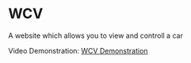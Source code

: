 # WCV
A website which allows you to view and controll a car

Video Demonstration: [WCV Demonstration](https://youtu.be/UxcEgTaJ74M)

